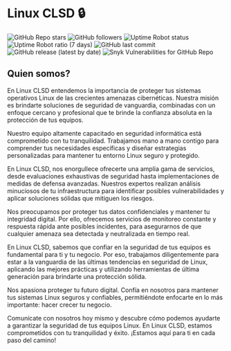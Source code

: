 # Linux CLSD 🔒

![GitHub Repo stars](https://img.shields.io/github/stars/linux-clsd/linux-clsd?style=plastic) ![GitHub followers](https://img.shields.io/github/followers/linux-clsd?style=plastic) ![Uptime Robot status](https://img.shields.io/uptimerobot/status/m794441368-3749853622b1e76cd00e5292?style=plastic) ![Uptime Robot ratio (7 days)](https://img.shields.io/uptimerobot/ratio/7/m794441368-3749853622b1e76cd00e5292?style=plastic) ![GitHub last commit](https://img.shields.io/github/last-commit/linux-clsd/linux-clsd?style=plastic) ![GitHub release (latest by date)](https://img.shields.io/github/v/release/linux-clsd/linux-clsd) ![Snyk Vulnerabilities for GitHub Repo](https://img.shields.io/snyk/vulnerabilities/github/linux-clsd/linux-clsd?style=plastic)

## Quien somos?
En Linux CLSD entendemos la importancia de proteger tus sistemas operativos Linux de las crecientes amenazas cibernéticas. Nuestra misión es brindarte soluciones de seguridad de vanguardia, combinadas con un enfoque cercano y profesional que te brinde la confianza absoluta en la protección de tus equipos.

Nuestro equipo altamente capacitado en seguridad informática está comprometido con tu tranquilidad. Trabajamos mano a mano contigo para comprender tus necesidades específicas y diseñar estrategias personalizadas para mantener tu entorno Linux seguro y protegido.

En Linux CLSD, nos enorgullece ofrecerte una amplia gama de servicios, desde evaluaciones exhaustivas de seguridad hasta implementaciones de medidas de defensa avanzadas. Nuestros expertos realizan análisis minuciosos de tu infraestructura para identificar posibles vulnerabilidades y aplicar soluciones sólidas que mitiguen los riesgos.

Nos preocupamos por proteger tus datos confidenciales y mantener tu integridad digital. Por ello, ofrecemos servicios de monitoreo constante y respuesta rápida ante posibles incidentes, para asegurarnos de que cualquier amenaza sea detectada y neutralizada en tiempo real.

En Linux CLSD, sabemos que confiar en la seguridad de tus equipos es fundamental para ti y tu negocio. Por eso, trabajamos diligentemente para estar a la vanguardia de las últimas tendencias en seguridad de Linux, aplicando las mejores prácticas y utilizando herramientas de última generación para brindarte una protección sólida.

Nos apasiona proteger tu futuro digital. Confía en nosotros para mantener tus sistemas Linux seguros y confiables, permitiéndote enfocarte en lo más importante: hacer crecer tu negocio.

Comunícate con nosotros hoy mismo y descubre cómo podemos ayudarte a garantizar la seguridad de tus equipos Linux. En Linux CLSD, estamos comprometidos con tu tranquilidad y éxito. ¡Estamos aquí para ti en cada paso del camino!
